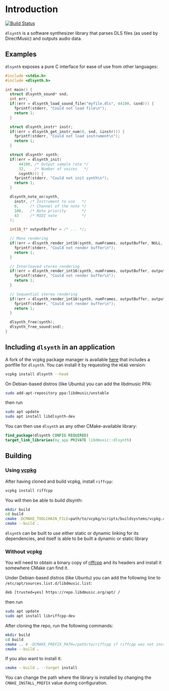 # Introduction

[![Build Status](https://dev.azure.com/libdmusic/dlsynth/_apis/build/status/libdmusic.dlsynth?branchName=master)](https://dev.azure.com/libdmusic/dlsynth/_build/latest?definitionId=2&branchName=master)

`dlsynth` is a software synthesizer library that parses DLS files (as used by
DirectMusic) and outputs audio data.

## Examples

`dlsynth` exposes a pure C interface for ease of use from other languages:

```c
#include <stdio.h>
#include <dlsynth.h>

int main() {
  struct dlsynth_sound* snd;
  int err;
  if((err = dlsynth_load_sound_file("myfile.dls", 44100, &snd))) {
    fprintf(stderr, "Could not load file\n");
    return 1;
  }

  struct dlsynth_instr* instr;
  if((err = dlsynth_get_instr_num(0, snd, &instr))) {
    fprintf(stderr, "Could not load instrument\n");
    return 1;
  }

  struct dlsynth* synth;
  if((err = dlsynth_init(
      44100, /* Output sample rate */
      32,    /* Number of voices   */
      &synth))) {
    fprintf(stderr, "Could not init synth\n");
    return 1;
  }

  dlsynth_note_on(synth,
    instr, /* Instrument to use   */
    0,     /* Channel of the note */
    100,   /* Note priority       */
    43     /* MIDI note           */
  );

  int16_t* outputBuffer = /* ... */;

  // Mono rendering
  if((err = dlsynth_render_int16(synth, numFrames, outputBuffer, NULL, 1, 1.0f))) {
    fprintf(stderr, "Could not render buffer\n");
    return 1;
  }

  // Interleaved stereo rendering
  if((err = dlsynth_render_int16(synth, numFrames, outputBuffer, outputBuffer + 1, 2, 1.0f))) {
    fprintf(stderr, "Could not render buffer\n");
    return 1;
  }

  // Sequential stereo rendering
  if((err = dlsynth_render_int16(synth, numFrames, outputBuffer, outputBuffer + numFrames, 1, 1.0f))) {
    fprintf(stderr, "Could not render buffer\n");
    return 1;
  }

  dlsynth_free(synth);
  dlsynth_free_sound(snd);
}
```

## Including `dlsynth` in an application

A fork of the vcpkg package manager is available [here](https://github.com/libdmusic/vcpkg)
that includes a portfile for `dlsynth`. You can install it by requesting the
`HEAD` version:

```sh
vcpkg install dlsynth --head
```

On Debian-based distros (like Ubuntu) you can add the libdmusic PPA:

```sh
sudo add-apt-repository ppa:libdmusic/unstable
```

then run

```sh
sudo apt update
sudo apt install libdlsynth-dev
```

You can then use `dlsynth` as any other CMake-available library:

```cmake
find_package(dlsynth CONFIG REQUIRED)
target_link_libraries(my_app PRIVATE libdmusic::dlsynth)
```

## Building

### Using [vcpkg](https://github.com/Microsoft/vcpkg)

After having cloned and build vcpkg, install `riffcpp`:

```sh
vcpkg install riffcpp
```

You will then be able to build dlsynth:

```sh
mkdir build
cd build
cmake -DCMAKE_TOOLCHAIN_FILE=path/to/vcpkg/scripts/buildsystems/vcpkg.cmake ..
cmake --build .
```

`dlsynth` can be built to use either static or dynamic linking for its
dependencies, and itself is able to be built a dynamic or static library

### Without vcpkg

You will need to obtain a binary copy of [riffcpp](https://github.com/libdmusic/riffcpp)
and its headers and install it somewhere CMake can find it.

Under Debian-based distros (like Ubuntu) you can add the following line to `/etc/apt/sources.list.d/libdmusic.list`:

```txt
deb [trusted=yes] https://repo.libdmusic.org/apt/ /
```

then run

```sh
sudo apt update
sudo apt install libriffcpp-dev
```

After cloning the repo, run the following commands:

```sh
mkdir build
cd build
cmake .. # -DCMAKE_PREFIX_PATH=/path/to/riffcpp if riffcpp was not installed in the $PATH
cmake --build .
```

If you also want to install it:

```sh
cmake --build . --target install
```

You can change the path where the library is installed by
changing the `CMAKE_INSTALL_PREFIX` value during configuration.
